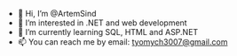 - 👋 Hi, I’m @ArtemSind
- 👀 I’m interested in .NET and web development
- 🌱 I’m currently learning SQL, HTML and ASP.NET
- 📫 You can reach me by email: tyomych3007@gmail.com

<!---
ArtemSind/ArtemSind is a ✨ special ✨ repository because its `README.md` (this file) appears on your GitHub profile.
You can click the Preview link to take a look at your changes.
--->
